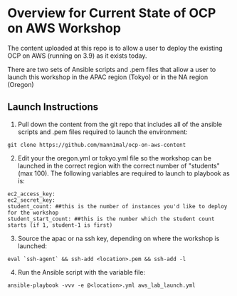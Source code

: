 # Overview for Current State of OCP on AWS Workshop

The content uploaded at this repo is to allow a user to deploy the existing OCP on AWS (running on 3.9) as it exists today.

There are two sets of Ansible scripts and .pem files that allow a user to launch this workshop in the APAC region (Tokyo) or in the NA region (Oregon)

## Launch Instructions
1. Pull down the content from the git repo that includes all of the ansible scripts and .pem files required to launch the environment:
```
git clone https://github.com/mann1mal/ocp-on-aws-content
```

2. Edit your the oregon.yml or tokyo.yml file so the workshop can be launched in the correct region with the correct number of "students" (max 100). The following variables are required to launch to playbook as is:

```
ec2_access_key:
ec2_secret_key:
student_count: ##this is the number of instances you'd like to deploy for the workshop
student_start_count: ##this is the number which the student count starts (if 1, student-1 is first)
```

3. Source the apac or na ssh key, depending on where the workshop is launched:
```
eval `ssh-agent` && ssh-add <location>.pem && ssh-add -l
```
4. Run the Ansible script with the variable file:
```
ansible-playbook -vvv -e @<location>.yml aws_lab_launch.yml
```

